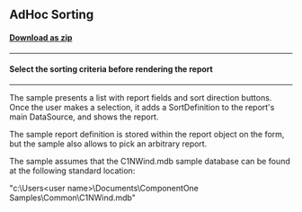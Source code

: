## AdHoc Sorting
#### [Download as zip](https://grapecity.github.io/DownGit/#/home?url=https://github.com/GrapeCity/ComponentOne-WinForms-Samples/tree/master/NetFramework\FlexReport\CS\AdHocSorting)
____
#### Select the sorting criteria before rendering the report
____
The sample presents a list with report fields and sort direction buttons. Once the user makes a selection, it adds a SortDefinition to the report's main DataSource, and shows the report. 

The sample report definition is stored within the report object on the form, but the sample also allows to pick an arbitrary report. 

The sample assumes that the C1NWind.mdb sample database can be found at the following standard location: 

"c:\Users\<user name>\Documents\ComponentOne Samples\Common\C1NWind.mdb" 